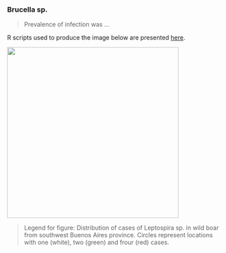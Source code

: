 ### Brucella sp.

>Prevalence of infection was ...  


R scripts used to produce the image below are presented [here](./Leptospira.R).

<img src="https://user-images.githubusercontent.com/20196847/90186106-0eb41980-dd8e-11ea-941d-68988d116303.jpg" height="400" width="400" img align="center">

>Legend for figure: Distribution of cases of Leptospira sp. in wild boar from southwest Buenos Aires province. Circles represent locations with one (white), two (green) and frour (red) cases.
